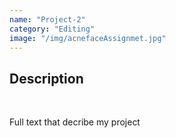 ```yaml
---
name: "Project-2"
category: "Editing"
image: "/img/acnefaceAssignmet.jpg"
---
```


<h2 class='text-xl font-bold'>Description</h2>
<br>
<p>Full text that decribe my project</p>